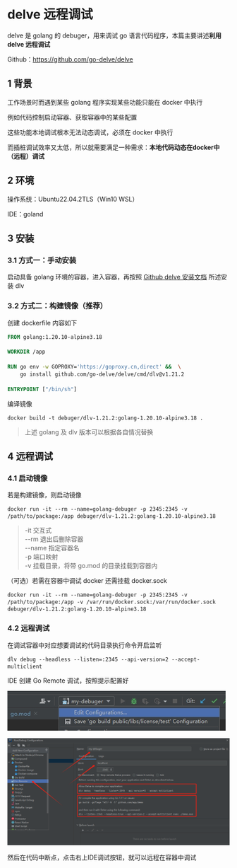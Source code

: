 # delve 远程调试

delve 是 golang 的 debuger，用来调试 go 语言代码程序，本篇主要讲述**利用 delve 远程调试**

Github：https://github.com/go-delve/delve

## 1 背景

工作场景时而遇到某些 golang 程序实现某些功能只能在 docker 中执行

例如代码控制启动容器、获取容器中的某些配置

这些功能本地调试根本无法动态调试，必须在 docker 中执行

而插桩调试效率又太低，所以就需要满足一种需求：**本地代码动态在docker中（远程）调试**

## 2 环境

操作系统：Ubuntu22.04.2TLS（Win10 WSL）

IDE：goland

## 3 安装

### 3.1 方式一：手动安装

启动具备 golang 环境的容器，进入容器，再按照 [Github delve 安装文档](https://github.com/go-delve/delve/tree/master/Documentation/installation) 所述安装 dlv

### 3.2 方式二：构建镜像（推荐）

创建 dockerfile 内容如下

```dockerfile
FROM golang:1.20.10-alpine3.18

WORKDIR /app

RUN go env -w GOPROXY='https://goproxy.cn,direct' &&  \
    go install github.com/go-delve/delve/cmd/dlv@v1.21.2

ENTRYPOINT ["/bin/sh"]
```

编译镜像

```shell
docker build -t debuger/dlv-1.21.2:golang-1.20.10-alpine3.18 .
```

>上述 golang 及 dlv 版本可以根据各自情况替换

## 4 远程调试

### 4.1 启动镜像

若是构建镜像，则启动镜像

```shell
docker run -it --rm --name=golang-debuger -p 2345:2345 -v /path/to/package:/app debuger/dlv-1.21.2:golang-1.20.10-alpine3.18
```

>-it 交互式  
--rm 退出后删除容器  
--name 指定容器名  
-p 端口映射  
-v 挂载目录，将带 go.mod 的目录挂载到容器内

（可选）若需在容器中调试 docker 还需挂载 docker.sock

```shell
docker run -it --rm --name=golang-debuger -p 2345:2345 -v /path/to/package:/app -v /var/run/docker.sock:/var/run/docker.sock debuger/dlv-1.21.2:golang-1.20.10-alpine3.18
```

### 4.2 远程调试

在调试容器中对应想要调试的代码目录执行命令开启监听

```shell
dlv debug --headless --listen=:2345 --api-version=2 --accept-multiclient
```

IDE 创建 Go Remote 调试，按照提示配置好

![20231114115624](assets/delve/20231114115624.png)

![1699934344892](assets/delve/1699934344892.jpg)

然后在代码中断点，点击右上IDE调试按钮，就可以远程在容器中调试